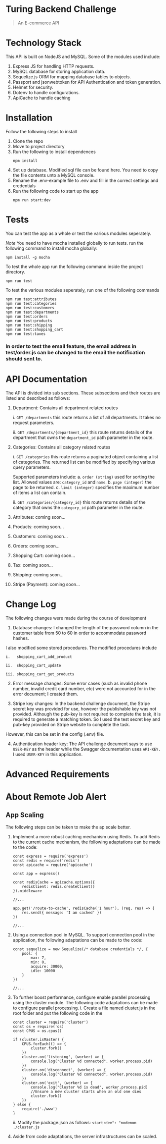 # Turing Backend Challenge

>An E-commerce API

# Technology Stack
This API is built on NodeJS and MySQL. Some of the modules used include:
1. Express JS for handling HTTP requests.
2. MySQL database for storing application data.
3. Sequelize.js ORM for mapping database tables to objects.
4. Passport and jsonwebtoken for API Authentication and token generation.
5. Helmet for security.
6. Dotenv to handle configurations.
7. ApiCache to handle caching

# Installation
Follow the following steps to install
1. Clone the repo
2. Move to project directory
3. Run the following to install dependences
    ```
    npm install
    ```
4. Set up database. Modified sql file can be found here. You need to copy the file contents unto a MySQL console.
5. Rename the .env-example file to .env and fill in the correct settings and credentials
6. Run the following code to start up the app
    ```
    npm run start:dev
    ```


# Tests
You can test the app as a whole or test the various modules seperately.

*Note* You need to have mocha installed globally to run tests. run the following command to install mocha globally:

    npm install -g mocha

To test the whole app run the following command inside the project directory.

    npm run test

To test the various modules seperately, run one of the following commands

    npm run test:attributes
    npm run test:categories
    npm run test:customers
    npm run test:departments
    npm run test:orders
    npm run test:products
    npm run test:shipping
    npm run test:shopping_cart
    npm run test:taxes

### In order to test the email feature, the email address in test/order.js can be changed to the email the notification should sent to.

# API Documentation
The API is divided into sub sections. These subsections and their routes are listed and described as follows:

1. Department: Contains all department related routes

    i. `GET /departments` this route returns a list of all departments. It takes no request parameters.

    ii. `GET /departments/{department_id}` this route returns details of the department that owns the `department_id` path parameter in the route.

2. Categories: Contains all category related routes

    i. `GET /categories` this route returns a paginated object containing a list of categories. The returned list can be modified by specifying various query parameters.

    Supported parameters include:
        a. `order (string)` used for sorting the list. Allowed values are: `category_id` and `name`.
        b. `page (integer)` the page to be returned.
        c. `limit (integer)` specifies the maximum number of items a list can contain.

    ii. `GET /categories/{category_id}` this route returns details of the category that owns the `category_id` path parameter in the route.

3. Attributes: coming soon...

4. Products: coming soon...

5. Customers: coming soon...

6. Orders: coming soon...

7. Shopping Cart: coming soon...

8. Tax: coming soon...

9. Shipping: coming soon...

10. Stripe (Payment): coming soon...

# Change Log
The following changes were made during the course of development
1. Database changes: I changed the length of the password column in the customer table from 50 to 60 in order to accommodate password hashes.

I also modified some stored procedures. The modified procedures include 

    i.   shopping_cart_add_product

    ii.  shopping_cart_update

    iii. shopping_cart_get_products

2. Error message changes: Some error cases (such as invalid phone number, invalid credit card number, etc) were not accounted for in the error document; I created them.

3. Stripe key changes: In the backend challenge document, the Stripe secret key was provided for use, however the publishable key was not provided. Although the pub-key is not required to complete the task, it is required to generate a matching token. So I used the test secret key and pub-key provided on Stripe website to complete the task. 

However, this can be set in the config (.env) file.

4. Authentication header key: The API challenge document says to use `USER-KEY` as the header while the Swagger documentation uses `API-KEY.` I used `USER-KEY` in this application. 

# Advanced Requirements

# About Remote Job Alert
## App Scaling
The following steps can be taken to make the ap scale better.
1. Implement a more robust caching mechanism using Redis.
To add Redis to the current cache mechanism, the following adaptations can be made to the code:
    ```
    const express = require('express')
    const redis = require('redis')
    const apicache = require('apicache')

    const app = express()

    const redisCache = apicache.options({
        redisClient: redis.createClient()
    }).middleware

    //...

    app.get('/route-to-cache', redisCache('1 hour'), (req, res) => {
        res.send({ message: 'I am cached' })
    })
    
    //...

    ```

2. Using a connection pool in MySQL. 
   To support connection pool in the application, the following adaptations can be made to the code:
    ```
    const sequelize = new Sequelize(/* database credentials */, {
        pool: {
            max: 7,
            min: 0,
            acquire: 30000,
            idle: 10000
        }
    })
    
    //...
    ```

3. To further boost performance, configure enable parallel processing using the cluster module.
    The following code adaptations can be made to configure parallel processing.
    i. Create a file named cluster.js in the root folder and put the following code in the 
    ```
    const cluster = require('cluster')
    const os = require('os)
    const CPUS = os.cpus()

    if (cluster.isMaster) {
        CPUS.forEach(() => {
            cluster.fork()
        })
        cluster.on('listening', (worker) => {
            console.log("Cluster %d connected", worker.process.pid)
        })
        cluster.on('disconnect', (worker) => {
            console.log("Cluster %d connected", worker.process.pid)
        })
        cluster.on('exit', (worker) => {
            console.log("Cluster %d is dead", worker.process.pid)
            //Ensure a new cluster starts when an old one dies
            cluster.fork()
        })
    } else {
        require('./www')
    }
    ```
    ii. Modify the package.json as follows:
    `start:dev": "nodemon ./cluster.js`


4. Aside from code adaptations, the server infrastructures can be scaled.
